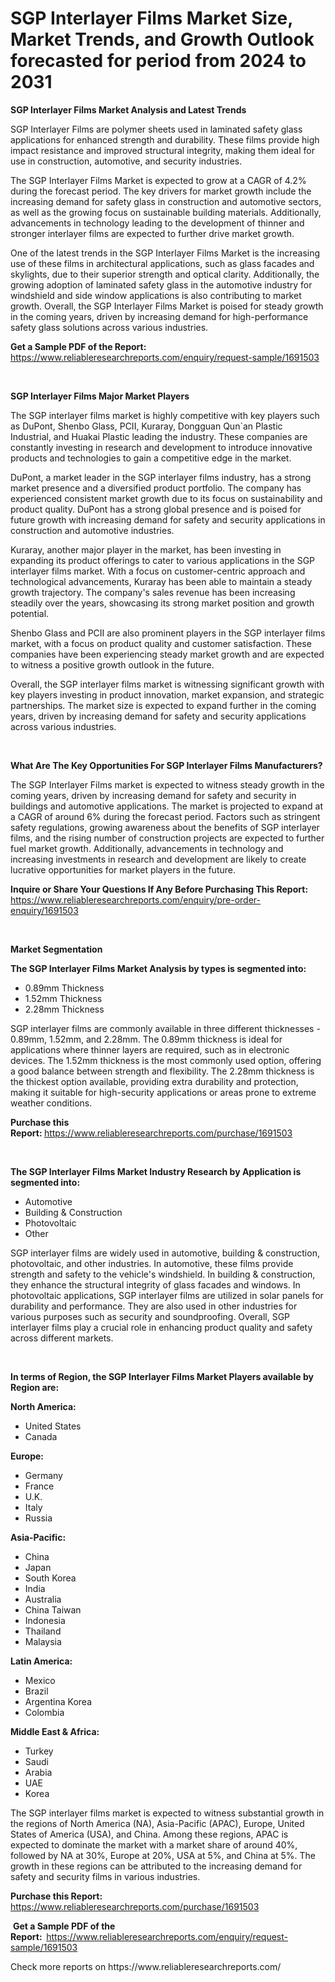 <p><h1>SGP Interlayer Films Market Size, Market Trends, and Growth Outlook forecasted for period from 2024 to 2031</h1></p><p><strong>SGP Interlayer Films Market Analysis and Latest Trends</strong></p>
<p><p>SGP Interlayer Films are polymer sheets used in laminated safety glass applications for enhanced strength and durability. These films provide high impact resistance and improved structural integrity, making them ideal for use in construction, automotive, and security industries.</p><p>The SGP Interlayer Films Market is expected to grow at a CAGR of 4.2% during the forecast period. The key drivers for market growth include the increasing demand for safety glass in construction and automotive sectors, as well as the growing focus on sustainable building materials. Additionally, advancements in technology leading to the development of thinner and stronger interlayer films are expected to further drive market growth.</p><p>One of the latest trends in the SGP Interlayer Films Market is the increasing use of these films in architectural applications, such as glass facades and skylights, due to their superior strength and optical clarity. Additionally, the growing adoption of laminated safety glass in the automotive industry for windshield and side window applications is also contributing to market growth. Overall, the SGP Interlayer Films Market is poised for steady growth in the coming years, driven by increasing demand for high-performance safety glass solutions across various industries.</p></p>
<p><strong>Get a Sample PDF of the Report:&nbsp;</strong> <a href="https://www.reliableresearchreports.com/enquiry/request-sample/1691503">https://www.reliableresearchreports.com/enquiry/request-sample/1691503</a></p>
<p>&nbsp;</p>
<p><strong>SGP Interlayer Films Major Market Players</strong></p>
<p><p>The SGP interlayer films market is highly competitive with key players such as DuPont, Shenbo Glass, PCII, Kuraray, Dongguan Qun`an Plastic Industrial, and Huakai Plastic leading the industry. These companies are constantly investing in research and development to introduce innovative products and technologies to gain a competitive edge in the market.</p><p>DuPont, a market leader in the SGP interlayer films industry, has a strong market presence and a diversified product portfolio. The company has experienced consistent market growth due to its focus on sustainability and product quality. DuPont has a strong global presence and is poised for future growth with increasing demand for safety and security applications in construction and automotive industries.</p><p>Kuraray, another major player in the market, has been investing in expanding its product offerings to cater to various applications in the SGP interlayer films market. With a focus on customer-centric approach and technological advancements, Kuraray has been able to maintain a steady growth trajectory. The company's sales revenue has been increasing steadily over the years, showcasing its strong market position and growth potential.</p><p>Shenbo Glass and PCII are also prominent players in the SGP interlayer films market, with a focus on product quality and customer satisfaction. These companies have been experiencing steady market growth and are expected to witness a positive growth outlook in the future.</p><p>Overall, the SGP interlayer films market is witnessing significant growth with key players investing in product innovation, market expansion, and strategic partnerships. The market size is expected to expand further in the coming years, driven by increasing demand for safety and security applications across various industries.</p></p>
<p>&nbsp;</p>
<p><strong>What Are The Key Opportunities For SGP Interlayer Films Manufacturers?</strong></p>
<p><p>The SGP Interlayer Films market is expected to witness steady growth in the coming years, driven by increasing demand for safety and security in buildings and automotive applications. The market is projected to expand at a CAGR of around 6% during the forecast period. Factors such as stringent safety regulations, growing awareness about the benefits of SGP interlayer films, and the rising number of construction projects are expected to further fuel market growth. Additionally, advancements in technology and increasing investments in research and development are likely to create lucrative opportunities for market players in the future.</p></p>
<p><strong>Inquire or Share Your Questions If Any Before Purchasing This Report:</strong> <a href="https://www.reliableresearchreports.com/enquiry/pre-order-enquiry/1691503">https://www.reliableresearchreports.com/enquiry/pre-order-enquiry/1691503</a></p>
<p>&nbsp;</p>
<p><strong>Market Segmentation</strong></p>
<p><strong>The SGP Interlayer Films Market Analysis by types is segmented into:</strong></p>
<p><ul><li>0.89mm Thickness</li><li>1.52mm Thickness</li><li>2.28mm Thickness</li></ul></p>
<p><p>SGP interlayer films are commonly available in three different thicknesses - 0.89mm, 1.52mm, and 2.28mm. The 0.89mm thickness is ideal for applications where thinner layers are required, such as in electronic devices. The 1.52mm thickness is the most commonly used option, offering a good balance between strength and flexibility. The 2.28mm thickness is the thickest option available, providing extra durability and protection, making it suitable for high-security applications or areas prone to extreme weather conditions.</p></p>
<p><strong>Purchase this Report:&nbsp;</strong><a href="https://www.reliableresearchreports.com/purchase/1691503">https://www.reliableresearchreports.com/purchase/1691503</a></p>
<p>&nbsp;</p>
<p><strong>The SGP Interlayer Films Market Industry Research by Application is segmented into:</strong></p>
<p><ul><li>Automotive</li><li>Building & Construction</li><li>Photovoltaic</li><li>Other</li></ul></p>
<p><p>SGP interlayer films are widely used in automotive, building & construction, photovoltaic, and other industries. In automotive, these films provide strength and safety to the vehicle's windshield. In building & construction, they enhance the structural integrity of glass facades and windows. In photovoltaic applications, SGP interlayer films are utilized in solar panels for durability and performance. They are also used in other industries for various purposes such as security and soundproofing. Overall, SGP interlayer films play a crucial role in enhancing product quality and safety across different markets.</p></p>
<p>&nbsp;</p>
<p><strong>In terms of Region, the SGP Interlayer Films Market Players available by Region are:</strong></p>
<p>
    <p> <strong> North America: </strong>
        <ul>
            <li>United States</li>
            <li>Canada</li>
        </ul>
        </p> 
    <p> <strong> Europe: </strong>
        <ul>
            <li>Germany</li>
            <li>France</li>
            <li>U.K.</li>
            <li>Italy</li>
            <li>Russia</li>
        </ul>
        </p> 
    <p> <strong> Asia-Pacific: </strong>
        <ul>
            <li>China</li>
            <li>Japan</li>
            <li>South Korea</li>
            <li>India</li>
            <li>Australia</li>
            <li>China Taiwan</li>
            <li>Indonesia</li>
            <li>Thailand</li>
            <li>Malaysia</li>
        </ul>
        </p> 
    <p> <strong> Latin America: </strong>
        <ul>
            <li>Mexico</li>
            <li>Brazil</li>
            <li>Argentina Korea</li>
            <li>Colombia</li>
        </ul>
        </p> 
    <p> <strong> Middle East & Africa: </strong>
        <ul>
            <li>Turkey</li>
            <li>Saudi</li>
            <li>Arabia</li>
            <li>UAE</li>
            <li>Korea</li>
        </ul>
    </p>
    </p>
<p><p>The SGP interlayer films market is expected to witness substantial growth in the regions of North America (NA), Asia-Pacific (APAC), Europe, United States of America (USA), and China. Among these regions, APAC is expected to dominate the market with a market share of around 40%, followed by NA at 30%, Europe at 20%, USA at 5%, and China at 5%. The growth in these regions can be attributed to the increasing demand for safety and security films in various industries.</p></p>
<p><strong>Purchase this Report: </strong><a href="https://www.reliableresearchreports.com/purchase/1691503">https://www.reliableresearchreports.com/purchase/1691503</a></p>
<p>&nbsp;<strong>Get a Sample PDF of the Report:&nbsp;&nbsp;</strong><a href="https://www.reliableresearchreports.com/enquiry/request-sample/1691503">https://www.reliableresearchreports.com/enquiry/request-sample/1691503</a></p>
<p><strong></strong></p>
<p>Check more reports on https://www.reliableresearchreports.com/</p>